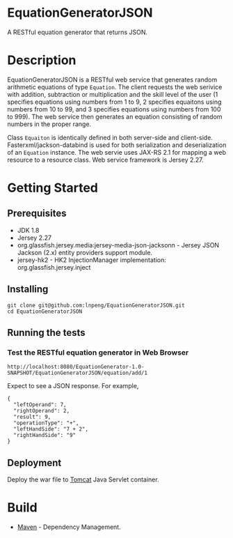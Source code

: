 # EquationGeneratorJSON
A RESTful equation generator that returns JSON.

# Description
EquationGeneratorJSON is a RESTful web service that generates random arithmetic equations of type `Equation`. The client requests the web serivice with addition, subtraction or multiplication and the skill level of the user (1 specifies equations using numbers from 1 to 9, 2 specifies equaitons using numbers from 10 to 99, and 3 specifies equations using numbers from 100 to 999). The web service then generates an equation consisting of random numbers in the proper range. 

Class `Equaiton` is identically defined in both server-side and client-side. Fasterxml/jackson-databind is used for both serialization and deserialization of an `Equation` instance. The web servie uses JAX-RS 2.1 for mapping a web resource to a resource class. Web service framework is Jersey 2.27.

# Getting Started
## Prerequisites
- JDK 1.8
- Jersey 2.27
- org.glassfish.jersey.media:jersey-media-json-jacksonn - Jersey JSON Jackson (2.x) entity providers support module.
- jersey-hk2 - HK2 InjectionManager implementation: org.glassfish.jersey.inject
## Installing
```
git clone git@github.com:lnpeng/EquationGeneratorJSON.git
cd EquationGeneratorJSON
```
## Running the tests
### Test the RESTful equation generator in Web Browser
```
http://localhost:8080/EquationGenerator-1.0-SNAPSHOT/EquationGeneratorJSON/equation/add/1
```
Expect to see a JSON response. For example,
```
{
  "leftOperand": 7,
  "rightOperand": 2,
  "result": 9,
  "operationType": "+",
  "leftHandSide": "7 + 2",
  "rightHandSide": "9"
}
```

## Deployment
Deploy the war file to [Tomcat](http://tomcat.apache.org/) Java Servlet container.

# Build
- [Maven](https:maven.apache.org) - Dependency Management.
